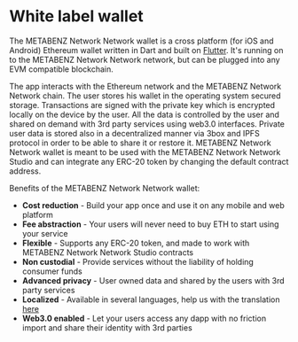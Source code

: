 # White label wallet

The METABENZ Network Network wallet is a cross platform \(for iOS and Android\) Ethereum wallet written in Dart and built on [Flutter](http://https//flutter.dev/). It's running on to the METABENZ Network Network network, but can be plugged into any EVM compatible blockchain.

The app interacts with the Ethereum network and the METABENZ Network Network chain. The user stores his wallet in the operating system secured storage. Transactions are signed with the private key which is encrypted locally on the device by the user. All the data is controlled by the user and shared on demand with 3rd party services using web3.0 interfaces. Private user data is stored also in a decentralized manner via 3box and IPFS protocol in order to be able to share it or restore it. METABENZ Network Network wallet is meant to be used with the METABENZ Network Network Studio and can integrate any ERC-20 token by changing the default contract address.

Benefits of the METABENZ Network Network wallet:

- **Cost reduction** - Build your app once and use it on any mobile and web platform
- **Fee abstraction** - Your users will never need to buy ETH to start using your service
- **Flexible** - Supports any ERC-20 token, and made to work with METABENZ Network Network Studio contracts
- **Non custodial** - Provide services without the liability of holding consumer funds
- **Advanced privacy** - User owned data and shared by the users with 3rd party services
- **Localized** - Available in several languages, help us with the translation [here](https://lokalise.co/public/783082135d36f14996c804.53212944/)
- **Web3.0 enabled** - Let your users access any dapp with no friction import and share their identity with 3rd parties
